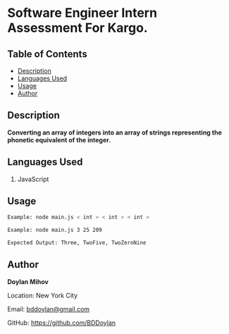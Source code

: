 # Software Engineer Intern Assessment For Kargo.

## Table of Contents
  - [Description](#description)
  - [Languages Used](#languages-used)
  - [Usage](#usage)
  - [Author](#author)

## Description

**Converting an array of integers into an array of strings representing the phonetic equivalent of the integer.**

## Languages Used
1. JavaScript

## Usage
```sh
Example: node main.js < int > < int > < int >
```
```sh
Example: node main.js 3 25 209

Expected Output: Three, TwoFive, TwoZeroNine
```
## Author
**Doylan Mihov**

Location: New York City

Email: bddoylan@gmail.com

GitHub: https://github.com/BDDoylan
